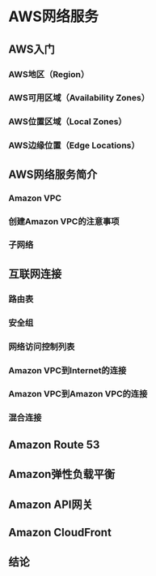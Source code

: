 # AWS网络服务

## AWS入门

### AWS地区（Region）

### AWS可用区域（Availability Zones）

### AWS位置区域（Local Zones）

### AWS边缘位置（Edge Locations）

## AWS网络服务简介

### Amazon VPC

### 创建Amazon VPC的注意事项

### 子网络

## 互联网连接

### 路由表

### 安全组

### 网络访问控制列表

### Amazon VPC到Internet的连接

### Amazon VPC到Amazon VPC的连接

### 混合连接

## Amazon Route 53

## Amazon弹性负载平衡

## Amazon API网关

## Amazon CloudFront

## 结论
